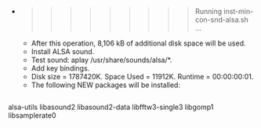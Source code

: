 * >>>>>>>>> Running inst-min-con-snd-alsa.sh ...
  * After this operation, 8,106 kB of additional disk space will be used.
  * Install ALSA sound.
  * Test sound: aplay /usr/share/sounds/alsa/*.
  * Add key bindings.
  * Disk size = 1787420K. Space Used = 11912K. Runtime = 00:00:00:01.
  * The following NEW packages will be installed:
  ```bash
alsa-utils libasound2 libasound2-data libfftw3-single3 libgomp1
libsamplerate0
  ```

